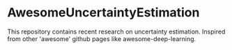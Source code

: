 # AwesomeUncertaintyEstimation
 This repository contains recent research on uncertainty estimation. Inspired from other 'awesome' github pages like awesome-deep-learning.
